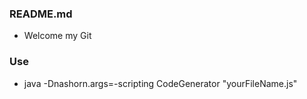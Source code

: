 ### README.md

- Welcome my Git

### Use

- java -Dnashorn.args=-scripting CodeGenerator "yourFileName.js"